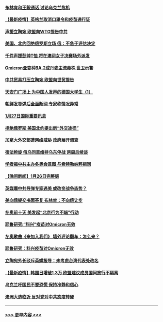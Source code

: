 #### [布林肯和王毅通话 讨论乌克兰危机](../pages/prog202/a103331996.md?t=01280350) 
#### [【最新疫情】英格兰取消口罩令和疫苗通行证](../pages/prog202/a103331977.md?t=01280350) 
#### [声援立陶宛 欧盟向WTO提告中共](../pages/prog202/a103331943.md?t=01280350) 
#### [美国、北约回绝俄罗斯立场 俄：不急于评估决定](../pages/prog202/a103331932.md?t=01280350) 
#### [千件声援彭帅T恤 将在澳网女子决赛场外派发](../pages/prog202/a103331885.md?t=01280350) 
#### [Omicron亚变种BA.2成丹麦主流毒株 世卫示警](../pages/prog202/a103331869.md?t=01280350) 
#### [中共贸易打压立陶宛 欧盟向世贸提告](../pages/prog202/a103331844.md?t=01280350) 
#### [天安门广场上 为中国人发声的德国大学生（1）](../pages/prog202/a103331842.md?t=01280350) 
#### [朝鲜发导弹后全面断网 专家称情况异常](../pages/prog202/a103331819.md?t=01280350) 
#### [1月27日国际重要讯息](../pages/prog202/a103331678.md?t=01280350) 
#### [拒绝俄罗斯 美国北约提出新“外交途径”](../pages/prog202/a103331560.md?t=01280350) 
#### [加拿大外交部遭网络威胁 政府展开调查](../pages/prog202/a103331245.md?t=01280350) 
#### [德法斡旋 俄乌同意维持乌东停战 两周后续谈](../pages/prog202/a103331401.md?t=01280350) 
#### [学者揭中共主办冬奥会意图 与希特勒纳粹相同](../pages/prog202/a103331347.md?t=01280350) 
#### [【晚间新闻】1月26日完整版](../pages/prog202/a103331359.md?t=01280350) 
#### [英媒曝中共导弹专家逃美 或改变战争态势？](../pages/prog202/a103331188.md?t=01280350) 
#### [美向俄提交书面答复 布林肯：不向俄让步](../pages/prog202/a103331175.md?t=01280350) 
#### [冬奥前十天 美发起“北京行为不端”行动](../pages/prog202/a103331165.md?t=01280350) 
#### [耶鲁研究:“科兴”疫苗对Omicron无效](../pages/prog202/a103331117.md?t=01280350) 
#### [冬奥歌曲《来加入我们》 墙外评论翻车：怎么来？](../pages/prog202/a103331116.md?t=01280350) 
#### [耶鲁研究：科兴疫苗对Omicron无效](../pages/prog202/a103331099.md?t=01280350) 
#### [立陶宛外长驳斥英媒报导：未考虑台湾代表处改名](../pages/prog202/a103331036.md?t=01280350) 
#### [【最新疫情】韩国日增破1.3万 欧盟建议成员国间旅行不隔离](../pages/prog202/a103330985.md?t=01280350) 
#### [乌克兰吁国民不要恐慌 保持冷静和信心](../pages/prog202/a103330728.md?t=01280350) 
#### [澳洲大选临近 反对党对中共态度转硬](../pages/prog202/a103330742.md?t=01280350) 

----
#### [ >>> 更早内容 <<< ](../indexes/prog202-earlier.md)
